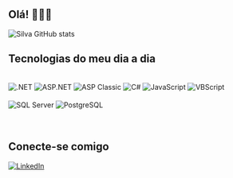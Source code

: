 ## Olá! 🙋🏾‍♂️

![Silva GitHub stats](https://github-readme-stats.vercel.app/api?username=matheussouzasilva&show_icons=true&theme=dark)

## Tecnologias do meu dia a dia

<div style="display: inline_block"><br/>

  <img align="center" alt=".NET" src="https://img.shields.io/badge/.NET-5C2D91?style=for-the-badge&logo=.net&logoColor=white"/>

  <img align="center" alt="ASP.NET" src="https://img.shields.io/badge/ASP.NET-5C2D91?style=for-the-badge&logo=asp.net&logoColor=white"/>

  <img align="center" alt="ASP Classic" src="https://img.shields.io/badge/ASP%20Classic-0066CC?style=for-the-badge&logo=asp&logoColor=white"/>

  <img align="center" alt="C#" src="https://img.shields.io/badge/C%23-239120?style=for-the-badge&logo=c-sharp&logoColor=white"/>

  <img align="center" alt="JavaScript" src="https://img.shields.io/badge/JavaScript-323330?style=for-the-badge&logo=javascript&logoColor=F7DF1E"/>

  <img align="center" alt="VBScript" src="https://img.shields.io/badge/VBScript-3A5F91?style=for-the-badge&logo=visual-basic&logoColor=white"/>

  <br/>
  <br/>

  <img align="center" alt="SQL Server" src="https://img.shields.io/badge/Microsoft%20SQL%20Server-CC2927?style=for-the-badge&logo=microsoft%20sql%20server&logoColor=white"/>

  <img align="center" alt="PostgreSQL" src="https://img.shields.io/badge/PostgreSQL-316192?style=for-the-badge&logo=postgresql&logoColor=white"/>

</div>

<br/>
<br/>

## Conecte-se comigo
  [![LinkedIn](https://img.shields.io/badge/LinkedIn-0077B5?style=for-the-badge&logo=linkedin&logoColor=white)](https://www.linkedin.com/in/matheus-souza-silva-223199245/)


